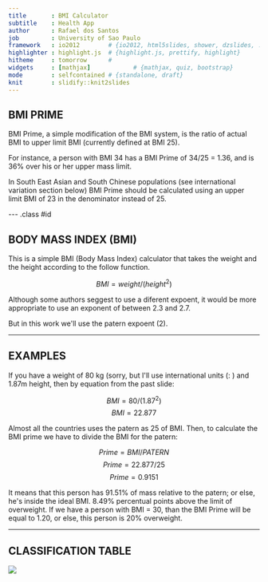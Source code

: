 ```yaml
---
title       : BMI Calculator
subtitle    : Health App
author      : Rafael dos Santos
job         : University of Sao Paulo
framework   : io2012        # {io2012, html5slides, shower, dzslides, ...}
highlighter : highlight.js  # {highlight.js, prettify, highlight}
hitheme     : tomorrow      # 
widgets     : [mathjax]            # {mathjax, quiz, bootstrap}
mode        : selfcontained # {standalone, draft}
knit        : slidify::knit2slides
---
```


## BMI PRIME

BMI Prime, a simple modification of the BMI system, is the ratio of actual BMI to upper limit BMI (currently defined at BMI 25).

For instance, a person with BMI 34 has a BMI Prime of 34/25 = 1.36, and is 36% over his or her upper mass limit.

In South East Asian and South Chinese populations (see international variation section below) BMI Prime should be calculated using an upper limit BMI of 23 in the denominator instead of 25.

--- .class #id 

## BODY MASS INDEX (BMI)

This is a simple BMI (Body Mass Index) calculator that takes the weight and the height according to the follow function.

$$BMI = weight/(height^2)$$

Although some authors seggest to use a diferent expoent, it would be more appropriate to use an exponent of between 2.3 and 2.7.

But in this work we'll use the patern expoent (2).


---

## EXAMPLES

If you have a weight of 80 kg (sorry, but I'll use international units (: ) and 1.87m height, then by equation from the past slide:

$$BMI = 80/(1.87^2)$$
$$BMI = 22.877$$

Almost all the countries uses the patern as 25 of BMI.
Then, to calculate the BMI prime we have to divide the BMI for the patern:

$$Prime = BMI/PATERN$$
$$Prime = 22.877/25$$
$$Prime = 0.9151$$

It means that this person has 91.51% of mass relative to the patern; or else, he's inside the ideal BMI. 8.49% percentual points above the limit of overweight.
If we have a person with BMI = 30, than the BMI Prime will be equal to 1.20, or else, this person is 20% overweight.

---

## CLASSIFICATION TABLE


<p><img src="http://www.nature.com/clpt/journal/v90/n1/images/clpt2011104t1.gif"/></p>



